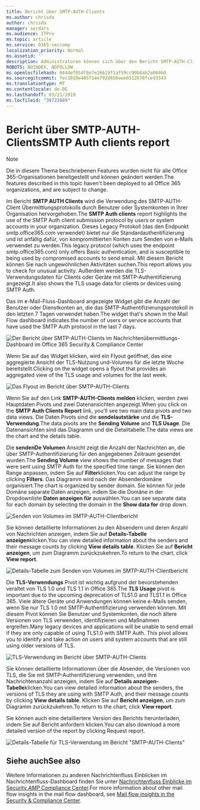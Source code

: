 ```yaml
---
title: Bericht über SMTP-AUTH-Clients
ms.author: chrisda
author: chrisda
manager: serdars
ms.audience: ITPro
ms.topic: article
ms.service: O365-seccomp
localization_priority: Normal
ms.assetid: ''
description: Administratoren können sich über den Bericht SMTP-AUTH-Clients im Nachrichtenfluss-Dashboard im Office 365 Security & Compliance Center informieren.
ROBOTS: NOINDEX, NOFOLLOW
ms.openlocfilehash: 0444ef85df8e7e26619f1af59cc90b6ab2a06460
ms.sourcegitcommit: fec1010e405f14e792d650aee0312b78fced3343
ms.translationtype: MT
ms.contentlocale: de-DE
ms.lasthandoff: 03/21/2019
ms.locfileid: "30722889"
---
```

# <a name="smtp-auth-clients-report"></a><span data-ttu-id="46187-103">Bericht über SMTP-AUTH-Clients</span><span class="sxs-lookup"><span data-stu-id="46187-103">SMTP Auth clients report</span></span>

> [!NOTE]
> <span data-ttu-id="46187-104">Die in diesem Thema beschriebenen Features wurden nicht für alle Office 365-Organisationen bereitgestellt und können geändert werden.</span><span class="sxs-lookup"><span data-stu-id="46187-104">The features described in this topic haven't been deployed to all Office 365 organizations, and are subject to change.</span></span>

<span data-ttu-id="46187-105">Im Bericht **SMTP AUTH Clients** wird die Verwendung des SMTP-AUTH-Client Übermittlungsprotokolls durch Benutzer oder Systemkonten in Ihrer Organisation hervorgehoben.</span><span class="sxs-lookup"><span data-stu-id="46187-105">The **SMTP Auth clients** report highlights the use of the SMTP Auth client submission protocol by users or system accounts in your organization.</span></span> <span data-ttu-id="46187-106">Dieses Legacy Protokoll (das den Endpunkt smtp.office365.com verwendet) bietet nur die Standardauthentifizierung und ist anfällig dafür, von kompromittierten Konten zum Senden von e-Mails verwendet zu werden.</span><span class="sxs-lookup"><span data-stu-id="46187-106">This legacy protocol (which uses the endpoint smtp.office365.com) only offers Basic authentication, and is susceptible to being used by compromised accounts to send email.</span></span>  <span data-ttu-id="46187-107">Mit diesem Bericht können Sie nach ungewöhnlichen Aktivitäten suchen.</span><span class="sxs-lookup"><span data-stu-id="46187-107">This report allows you to check for unusual activity.</span></span> <span data-ttu-id="46187-108">Außerdem werden die TLS-Verwendungsdaten für Clients oder Geräte mit SMTP-Authentifizierung angezeigt.</span><span class="sxs-lookup"><span data-stu-id="46187-108">It also shows the TLS usage data for clients or devices using SMTP Auth.</span></span>

<span data-ttu-id="46187-109">Das im e-Mail-Fluss-Dashboard angezeigte Widget gibt die Anzahl der Benutzer oder Dienstkonten an, die das SMTP-Authentifizierungsprotokoll in den letzten 7 Tagen verwendet haben.</span><span class="sxs-lookup"><span data-stu-id="46187-109">The widget that's shown in the Mail Flow dashboard indicates the number of users or service accounts that have used the SMTP Auth protocol in the last 7 days.</span></span>

![Der Bericht über SMTP-AUTH-Clients im Nachrichtenübermittlungs-Dashboard im Office 365 Security & Compliance Center](media/smtp-auth-clients-report-selected.png)

<span data-ttu-id="46187-111">Wenn Sie auf das Widget klicken, wird ein Flyout geöffnet, das eine aggregierte Ansicht der TLS-Nutzung und-Volumes für die letzte Woche bereitstellt.</span><span class="sxs-lookup"><span data-stu-id="46187-111">Clicking on the widget opens a flyout that provides an aggregated view of the TLS usage and volumes for the last week.</span></span>

![Das Flyout im Bericht über SMTP-AUTH-Clients](media/smtp-auth-clients-flyout.png)

<span data-ttu-id="46187-113">Wenn Sie auf den Link **SMTP-AUTH-Clients melden** klicken, werden zwei Hauptdaten Pivots und zwei Datenansichten angezeigt.</span><span class="sxs-lookup"><span data-stu-id="46187-113">When you click on the **SMTP Auth Clients Report** link, you'll see two main data pivots and two data views.</span></span> <span data-ttu-id="46187-114">Die Daten Pivots sind die **sendelautstärke** und die **TLS-Verwendung**.</span><span class="sxs-lookup"><span data-stu-id="46187-114">The data pivots are the **Sending Volume** and **TLS Usage**.</span></span> <span data-ttu-id="46187-115">Die Datenansichten sind das Diagramm und die Detailtabelle.</span><span class="sxs-lookup"><span data-stu-id="46187-115">The data views are the chart and the details table.</span></span>

<span data-ttu-id="46187-116">Die **sendenDe Volumen** Ansicht zeigt die Anzahl der Nachrichten an, die über SMTP-Authentifizierung für den angegebenen Zeitraum gesendet wurden.</span><span class="sxs-lookup"><span data-stu-id="46187-116">The **Sending Volume** view shows the number of messages that were sent using SMTP Auth for the specified time range.</span></span> <span data-ttu-id="46187-117">Sie können den Range anpassen, indem Sie auf **Filter**klicken.</span><span class="sxs-lookup"><span data-stu-id="46187-117">You can adjust the range by clicking **Filters**.</span></span> <span data-ttu-id="46187-118">Das Diagramm wird nach der Absenderdomäne organisiert.</span><span class="sxs-lookup"><span data-stu-id="46187-118">The chart is organized by sender domain.</span></span> <span data-ttu-id="46187-119">Sie können für jede Domäne separate Daten anzeigen, indem Sie die Domäne in der Dropdownliste **Daten anzeigen für** auswählen.</span><span class="sxs-lookup"><span data-stu-id="46187-119">You can see separate data for each domain by selecting the domain in the **Show data for** drop down.</span></span>

![Senden von Volumes im SMTP-AUTH-Clientbericht](media/smtp-auth-clients-report-sending-volume.png)

<span data-ttu-id="46187-121">Sie können detaillierte Informationen zu den Absendern und deren Anzahl von Nachrichten anzeigen, indem Sie auf **Details-Tabelle anzeigen**klicken.</span><span class="sxs-lookup"><span data-stu-id="46187-121">You can view detailed information about the senders and their message counts by clicking **View details table**.</span></span> <span data-ttu-id="46187-122">Klicken Sie auf **Bericht anzeigen**, um zum Diagramm zurückzukehren.</span><span class="sxs-lookup"><span data-stu-id="46187-122">To return to the chart, click **View report**.</span></span>

![Details-Tabelle zum Senden von Volumes im SMTP-AUTH-Clientbericht](media/smtp-auth-clients-report-details-sending-volume.png)

<span data-ttu-id="46187-124">Die **TLS-Verwendungs** Pivot ist wichtig aufgrund der bevorstehenden veraltet von TLS 1.0 und TLS 1.1 in Office 365.</span><span class="sxs-lookup"><span data-stu-id="46187-124">The **TLS Usage** pivot is important due to the upcoming deprecation of TLS1.0 and TLS1.1 in Office 365.</span></span> <span data-ttu-id="46187-125">Viele ältere Geräte und Anwendungen können keine e-Mails senden, wenn Sie nur TLS 1.0 mit SMTP-Authentifizierung verwenden können. Mit diesem Pivot können Sie Benutzer und Systemkonten, die noch ältere Versionen von TLS verwenden, identifizieren und Maßnahmen ergreifen.</span><span class="sxs-lookup"><span data-stu-id="46187-125">Many legacy devices and applications will be unable to send email if they are only capable of using TLS1.0 with SMTP Auth. This pivot allows you to identify and take action on users and system accounts that are still using older versions of TLS.</span></span>

![TLS-Verwendung im Bericht über SMTP-AUTH-Clients](media/smtp-auth-clients-report-tls-usage.png)

<span data-ttu-id="46187-127">Sie können detaillierte Informationen über die Absender, die Versionen von TLS, die Sie mit SMTP-Authentifizierung verwenden, und ihre Nachrichtenanzahl anzeigen, indem Sie auf **Details anzeigen-Tabelle**klicken.</span><span class="sxs-lookup"><span data-stu-id="46187-127">You can view detailed information about the senders, the versions of TLS they are using with SMTP Auth, and their message counts by clicking **View details table**.</span></span> <span data-ttu-id="46187-128">Klicken Sie auf **Bericht anzeigen**, um zum Diagramm zurückzukehren.</span><span class="sxs-lookup"><span data-stu-id="46187-128">To return to the chart, click **View report**.</span></span>

<span data-ttu-id="46187-129">Sie können auch eine detailliertere Version des Berichts herunterladen, indem Sie auf Bericht anfordern klicken.</span><span class="sxs-lookup"><span data-stu-id="46187-129">You can also download a more detailed version of the report by clicking Request report.</span></span>

![Details-Tabelle für TLS-Verwendung im Bericht "SMTP-AUTH-Clients"](media/smtp-auth-clients-report-details-tls-usage.png)

## <a name="see-also"></a><span data-ttu-id="46187-131">Siehe auch</span><span class="sxs-lookup"><span data-stu-id="46187-131">See also</span></span>

<span data-ttu-id="46187-132">Weitere Informationen zu anderen Nachrichtenfluss Einblicken im Nachrichtenfluss-Dashboard finden Sie unter [Nachrichtenfluss Einblicke im Security _AMP_ Compliance Center](mail-flow-insights-v2.md).</span><span class="sxs-lookup"><span data-stu-id="46187-132">For more information about other mail flow insights in the mail flow dashboard, see [Mail flow insights in the Security & Compliance Center](mail-flow-insights-v2.md).</span></span>
